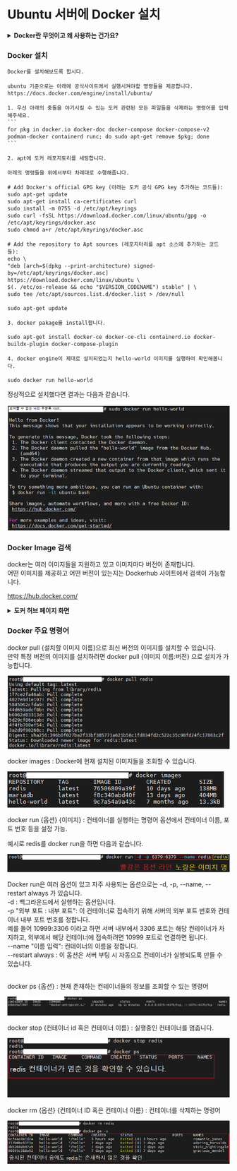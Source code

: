 # Ubuntu 서버에 Docker 설치

<details>
<summary> <b>Docker란 무엇이고 왜 사용하는 건가요?</b> </summary><br>

Docker란 컨테이너 기반 오픈 소스 가상화 플랫폼 입니다.<br>

예전의 서버 환경은 물리적인 서버에서 직접 애플리케이션을 수행하는 것이였습니다.<br>
그런데 서버에 여러개의 앱을 수행하고자 하면 리소스(CPU, 메모리 등등) 할당에 어려움이 발생하였습니다.<br>
그렇다고 하나의 서비스만을 전문적으로 제공하면 리소스의 낭비와 여러 서비스를 위해 물리적 서버를 일일히 구축하게 되어 높은 비용이 발생되었습니다.<br>

이를 해결하기 위해 하나의 물리적 시스템이 여러 OS를 실행할 수 있는 가상 머신(VM)이 나오게 됩니다.<br>
하지만 VM의 경우 호스트 OS 위에 가상화된 OS를 실행하는 방식입니다.<br>
각 OS들이 완벽히 분리할 수 있는 장점이 있지만 무겁고 느리다는 단점이 존재합니다.<br>

만약 VM을 쓸 필요까진 없을 정도의 가벼운 실행을 원한다면 VM은 적합하지 않을겁니다.

### 그래서 나온 것이 컨테이너(container)를 실행하고 관리하는 오픈 소스 가상화 플랫폼 Docker 입니다.

컨테이너란 격리된 환경의 코드를 뜻합니다. 컨테이너는 여러분의 OS와 파일 등에 대해 전혀 알지 못합니다.<br>
VM의 경우 OS가 완전 분리되지만 컨테이너는 호스트 OS의 커널을 공유하고 있어 내부적 통신이 쉽습니다.<br>
컨테이너는 Docker 위에 어플리케이션 실행을 위한 이미지(image)만이 올라가 VM보다 가볍습니다.<br>

여기서 이미지(image)는 컨테이너를 실행할 수 있는 파일과 설정 모음을 뜻합니다.<br>
만약 MySQL 이미지를 한 컨테이너에 넣고 다른 컨테이너에 SpringBoot를 넣었다면 각각의 컨테이너는 SpringBoot, Mysql로 동작하게 됩니다.<br>


위는 아주 간략히 정리한 내용이고, 좀 더 정확하고 확실한 설명은 다음 링크들을 참고하는 것이 가장 좋습니다!<br>

https://docs.docker.com/guides/get-started/<br>
https://www.ibm.com/kr-ko/topics/docker<br>
https://aws.amazon.com/ko/docker/<br>

</details>

### Docker 설치

    Docker를 설치해보도록 합시다.
    
    ubuntu 기준으로는 아래에 공식사이트에서 실행시켜야할 명령들을 제공합니다.
    https://docs.docker.com/engine/install/ubuntu/

    1. 우선 아래의 충돌을 야기시킬 수 있는 도커 관련된 모든 파일들을 삭제하는 명령어를 입력해주세요.
    ```
    for pkg in docker.io docker-doc docker-compose docker-compose-v2 podman-docker containerd runc; do sudo apt-get remove $pkg; done
    ```

    2. apt에 도커 레포지토리를 세팅합니다.

    아래의 명령들을 위에서부터 차례대로 수행해줍니다.

    # Add Docker's official GPG key (아래는 도커 공식 GPG key 추가하는 코드들):
    sudo apt-get update
    sudo apt-get install ca-certificates curl
    sudo install -m 0755 -d /etc/apt/keyrings
    sudo curl -fsSL https://download.docker.com/linux/ubuntu/gpg -o /etc/apt/keyrings/docker.asc
    sudo chmod a+r /etc/apt/keyrings/docker.asc

    # Add the repository to Apt sources (레포지터리를 apt 소스에 추가하는 코드들):
    echo \
    "deb [arch=$(dpkg --print-architecture) signed-by=/etc/apt/keyrings/docker.asc] https://download.docker.com/linux/ubuntu \
    $(. /etc/os-release && echo "$VERSION_CODENAME") stable" | \
    sudo tee /etc/apt/sources.list.d/docker.list > /dev/null
    
    sudo apt-get update

    3. docker pakage를 install합니다.
    
    sudo apt-get install docker-ce docker-ce-cli containerd.io docker-buildx-plugin docker-compose-plugin

    4. docker engine이 제대로 설치되었는지 hello-world 이미지를 실행하여 확인해봅니다.

    sudo docker run hello-world

정상적으로 설치했다면 결과는 다음과 같습니다.<br><br>
<img src="./result_image/docekr_result.png"><br>

### Docker Image 검색
docker는 여러 이미지들을 지원하고 있고 이미지마다 버전이 존재합니다.<br>
어떤 이미지를 제공하고 어떤 버전이 있는지는 Dockerhub 사이트에서 검색이 가능합니다.<br>

https://hub.docker.com/

<details>
<summary> <b> 도커 허브 페이지 화면</b> </summary>

메인 페이지<br>
<img src="./result_image/docker_hub.png"><br>

검색 결과<br>
<img src="./result_image/docker_hub_search.png"><br>

상세 내용 및 설치 가능한 버전<br>
<img src="./result_image/docker_hub_detail.png"><br>
</details>

### Docker 주요 명령어

docker pull {설치할 이미지 이름}으로 최신 버전의 이미지를 설치할 수 있습니다.<br>
만약 특정 버전의 이미지를 설치하려면 docker pull {이미지 이름:버전} 으로 설치가 가능합니다.<br>

<img src="./result_image/docker_pull.png"><br>

docker images : Docker에 현재 설치된 이미지들을 조회할 수 있습니다.<br>

<img src="./result_image/docker_images.png"><br>

docker run {옵션} {이미지} : 컨테이너를 실행하는 명령어 옵션에서 컨테이너 이름, 포트 번호 등을 설정 가능.

예시로 redis를 docker run을 하면 다음과 같습니다.<br>

<img src="./result_image/docker_run.png"><br>

Docker run은 여러 옵션이 있고 자주 사용되는 옵션으로는 -d, -p, --name, --restart always 가 있습니다.<br>
-d : 백그라운드에서 실행하는 옵션입니다.<br>
-p "외부 포트 : 내부 포트": 이 컨테이너로 접속하기 위해 서버의 외부 포트 번호와 컨테이너 내부 포트 번호를 정합니다.<br>
예를 들어 10999:3306 이라고 하면 서버 내부에서 3306 포트는 해당 컨테이너가 차지하고, 외부에서 해당 컨테이너에 접속하려면 10999 포트로 연결하면 됩니다. <br>
--name "이름 입력": 컨테이너의 이름을 정합니다.<br>
--restart always : 이 옵션은 서버 부팅 시 자동으로 컨테이너가 실행되도록 만들 수 있습니다.<br><br>

docker ps {옵션} : 현재 존재하는 컨테이너들의 정보를 조회할 수 있는 명령어<br>

<img src="./result_image/docker_ps.png"><br>

docker stop {컨테이너 id 혹은 컨테이너 이름} : 실행중인 컨테이너를 멈춥니다.<br>

<img src="./result_image/redis_stop.png"><br>

docker rm {옵션} {컨테이너 ID 혹은 컨테이너 이름} : 컨테이너를 삭제하는 명령어<br>

<img src="./result_image/docker_ps_a.png">